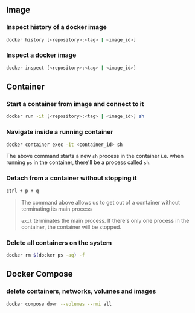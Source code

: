 ## Image

### Inspect history of a docker image

```bash
docker history [<repository>:<tag> | <image_id>]
```
### Inspect a docker image

```bash
docker inspect [<repository>:<tag> | <image_id>]
```

## Container

### Start a container from image and connect to it

```bash
docker run -it [<repository>:<tag> | <image_id>] sh
```

### Navigate inside a running container

```bash
docker container exec -it <container_id> sh
```

The above command starts a new `sh` process in the container i.e. when running `ps` in the container, there'll be a process called `sh`.

### Detach from a container without stopping it

```bash
ctrl + p + q
```

> The command above allows us to get out of a container without terminating its main process 
> 
> `exit` terminates the main process. If there's only one process in the container, the container will be stopped.


### Delete all containers on the system

```bash
docker rm $(docker ps -aq) -f
```

## Docker Compose

### delete containers, networks, volumes and images

```bash
docker compose down --volumes --rmi all
```
